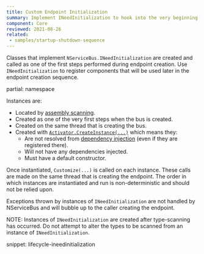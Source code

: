 ```yaml
---
title: Custom Endpoint Initialization
summary: Implement INeedInitialization to hook into the very beginning of the endpoint creation sequence of NServiceBus.
component: Core
reviewed: 2021-08-26
related:
 - samples/startup-shutdown-sequence
---
```


Classes that implement `NServiceBus.INeedInitialization` are created and called as one of the first steps performed during endpoint creation. Use `INeedInitialization` to register components that will be used later in the endpoint creation sequence.

partial: namespace

Instances are:

 * Located by [assembly scanning](/nservicebus/hosting/assembly-scanning.md).
 * Created as one of the very first steps when the bus is created.
 * Created on the same thread that is creating the bus.
 * Created with [`Activator.CreateInstance(...)`](https://msdn.microsoft.com/en-us/library/system.activator.createinstance) which means they:
    * Are not resolved from [dependency injection](/nservicebus/dependency-injection/) (even if they are registered there).
    * Will not have any dependencies injected.
    * Must have a default constructor.

Once instantiated, `Customize(...)` is called on each instance. These calls are made on the same thread that is creating the endpoint.  The order in which instances are instantiated and run is non-deterministic and should not be relied upon.

Exceptions thrown by instances of `INeedInitialization` are not handled by NServiceBus and will bubble up to the caller creating the endpoint.

NOTE: Instances of `INeedInitialization` are created after type-scanning has occurred. Do not attempt to alter the types to be scanned from an instance of `INeedInitialization`.

snippet: lifecycle-ineedinitialization
